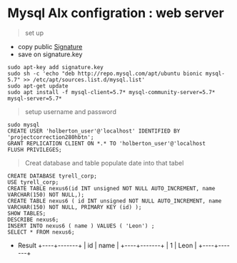 # Mysql Alx configration : web server
> set up 
- copy public [Signature](https://dev.mysql.com/doc/refman/8.0/en/replication-howto-repuser.html)
- save on signature.key
```
sudo apt-key add signature.key
sudo sh -c 'echo "deb http://repo.mysql.com/apt/ubuntu bionic mysql-5.7" >> /etc/apt/sources.list.d/mysql.list'
sudo apt-get update
sudo apt install -f mysql-client=5.7* mysql-community-server=5.7* mysql-server=5.7*
```
> setup username and password
```
sudo mysql
CREATE USER 'holberton_user'@'localhost' IDENTIFIED BY 'projectcorrection280hbtn';
GRANT REPLICATION CLIENT ON *.* TO 'holberton_user'@'localhost
FLUSH PRIVILEGES;
```
> Creat database and table populate date into that tabel
```
CREATE DATABASE tyrell_corp;
USE tyrell_corp;
CREATE TABLE nexus6(id INT unsigned NOT NULL AUTO_INCREMENT, name VARCHAR(150) NOT NULL,);
CREATE TABLE nexus6 ( id INT unsigned NOT NULL AUTO_INCREMENT, name VARCHAR(150) NOT NULL, PRIMARY KEY (id) );
SHOW TABLES;
DESCRIBE nexus6;
INSERT INTO nexus6 ( name ) VALUES ( 'Leon') ;
SELECT * FROM nexus6;
```
* Result 
+----+-------+
| id | name  |
+----+-------+
|  1 | Leon  |
+----+-------+
